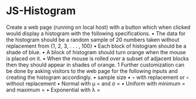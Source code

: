 # JS-Histogram
Create a web page (running on local host) with a button which when clicked would display a
histogram with the following specifications.
• The data for the histogram should be a random sample of 20 numbers taken without replacement
from {1, 2, 3, . . . , 100}
• Each block of histogram should be a shade of blue.
• A block of histogram should turn orange when the mouse is placed on it.
• When the mouse is rolled over a subset of adjacent blocks then they should appear in shades
of orange.
1
Further customization can be done by asking visitors to the web page for the following inputs and
creating the histogram accordingly.
• sample size
• ◦ with replacement or ◦ without replacement
• Normal with µ = and σ =
• Uniform with minimum = and maximum =
• Exponential with λ =
